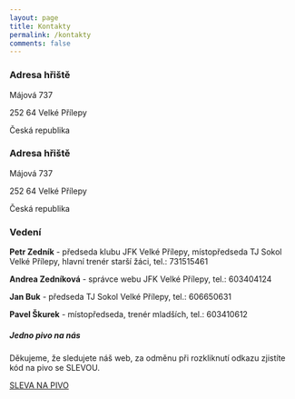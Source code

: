 ```yaml
---
layout: page
title: Kontakty
permalink: /kontakty
comments: false
---
```


<div class="row justify-content-between">
<div class="col-md-8 pr-5">

<h3>Adresa hřiště</h3>
 <p>Májová 737</p>
 <p>252 64 Velké Přílepy</p>
 <p>Česká republika</p>
  
<h3>Adresa hřiště</h3>
 <p>Májová 737</p>
 <p>252 64 Velké Přílepy</p>
 <p>Česká republika</p>

<h3>Vedení</h3>
 <p><b>Petr Zedník</b> - předseda klubu JFK Velké Přílepy, místopředseda TJ Sokol Velké Přílepy, hlavní trenér starší žáci, tel.: 731515461</p>
 <p><b>Andrea Zedníková</b> - správce webu JFK Velké Přílepy, tel.: 603404124</p>
 <p><b>Jan Buk</b> - předseda TJ Sokol Velké Přílepy, tel.: 606650631</p>
 <p><b>Pavel Škurek</b> - místopředseda, trenér mladších, tel.: 603410612</p>
  
</div>

<div class="col-md-4">

<div class="sticky-top sticky-top-80">
<h5>Jedno pivo na nás</h5>

<p>Děkujeme, že sledujete náš web, za odměnu při rozkliknutí odkazu zjistíte kód na pivo se SLEVOU.</p>
  

<a href="https://tynkagottwaldova.github.io/velke-prilepy/pivo" class="btn btn-danger">SLEVA NA PIVO</a>

</div>
